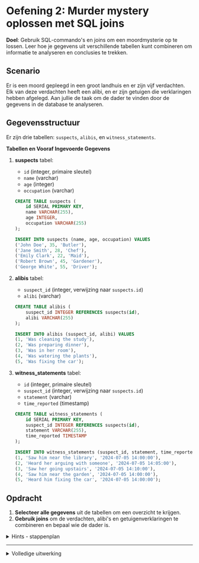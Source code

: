 # Oefening 2: Murder mystery oplossen met SQL joins

**Doel**: Gebruik SQL-commando's en joins om een moordmysterie op te lossen. Leer hoe je gegevens uit verschillende tabellen kunt combineren om informatie te analyseren en conclusies te trekken.

## Scenario

Er is een moord gepleegd in een groot landhuis en er zijn vijf verdachten. Elk van deze verdachten heeft een alibi, en er zijn getuigen die verklaringen hebben afgelegd. Aan jullie de taak om de dader te vinden door de gegevens in de database te analyseren.

## Gegevensstructuur

Er zijn drie tabellen: `suspects`, `alibis`, en `witness_statements`.

**Tabellen en Vooraf Ingevoerde Gegevens**

1. **suspects** tabel:
   - `id` (integer, primaire sleutel)
   - `name` (varchar)
   - `age` (integer)
   - `occupation` (varchar)

   ```sql
   CREATE TABLE suspects (
       id SERIAL PRIMARY KEY,
       name VARCHAR(255),
       age INTEGER,
       occupation VARCHAR(255)
   );

   INSERT INTO suspects (name, age, occupation) VALUES
   ('John Doe', 35, 'Butler'),
   ('Jane Smith', 28, 'Chef'),
   ('Emily Clark', 22, 'Maid'),
   ('Robert Brown', 45, 'Gardener'),
   ('George White', 55, 'Driver');
   ```

2. **alibis** tabel:
   - `suspect_id` (integer, verwijzing naar `suspects.id`)
   - `alibi` (varchar)

   ```sql
   CREATE TABLE alibis (
       suspect_id INTEGER REFERENCES suspects(id),
       alibi VARCHAR(255)
   );

   INSERT INTO alibis (suspect_id, alibi) VALUES
   (1, 'Was cleaning the study'),
   (2, 'Was preparing dinner'),
   (3, 'Was in her room'),
   (4, 'Was watering the plants'),
   (5, 'Was fixing the car');
   ```

3. **witness_statements** tabel:
   - `id` (integer, primaire sleutel)
   - `suspect_id` (integer, verwijzing naar `suspects.id`)
   - `statement` (varchar)
   - `time_reported` (timestamp)

   ```sql
   CREATE TABLE witness_statements (
       id SERIAL PRIMARY KEY,
       suspect_id INTEGER REFERENCES suspects(id),
       statement VARCHAR(255),
       time_reported TIMESTAMP
   );

   INSERT INTO witness_statements (suspect_id, statement, time_reported) VALUES
   (1, 'Saw him near the library', '2024-07-05 14:00:00'),
   (2, 'Heard her arguing with someone', '2024-07-05 14:05:00'),
   (3, 'Saw her going upstairs', '2024-07-05 14:10:00'),
   (4, 'Saw him near the garden', '2024-07-05 14:00:00'),
   (5, 'Heard him fixing the car', '2024-07-05 14:00:00');
   ```

## Opdracht

1. **Selecteer alle gegevens** uit de tabellen om een overzicht te krijgen.
2. **Gebruik joins** om de verdachten, alibi's en getuigenverklaringen te combineren en bepaal wie de dader is.

<details>
<summary>Hints - stappenplan</summary>

1. **Gegevens selecteren**:
   - Gebruik het `SELECT` commando om alle gegevens uit de `suspects` tabel op te halen.



   - Doe hetzelfde voor de `alibis` en `witness_statements` tabellen.



2. **Joins gebruiken**:
   - Gebruik een `INNER JOIN` om de gegevens uit de `suspects` en `alibis` tabellen te combineren.

   ```sql
   SELECT s.name, s.occupation, a.alibi
   FROM suspects s
   INNER JOIN alibis a ON s.id = a.suspect_id;
   ```

   - Gebruik een join om ook getuigenverklaringen toe te voegen.

   ```sql
   SELECT s.name, s.occupation, a.alibi, w.statement, w.time_reported
   FROM suspects s
   <vul join type in> alibis a ON s.id = a.suspect_id
   <vul join type in> witness_statements w ON s.id = w.suspect_id;
   ```

   - Analyseer de resultaten om te zien wie de dader zou kunnen zijn.

</details>

---

<details>
<summary>Volledige uitwerking</summary>

1. **Gegevens selecteren**:

   ```sql
   SELECT * FROM suspects;
   SELECT * FROM alibis;
   SELECT * FROM witness_statements;
   ```

   Resultaat:

   ```text
   suspects:
    id |    name     | age | occupation
   ----+-------------+-----+------------
     1 | John Doe    |  35 | Butler
     2 | Jane Smith  |  28 | Chef
     3 | Emily Clark |  22 | Maid
     4 | Robert Brown|  45 | Gardener
     5 | George White|  55 | Driver

   alibis:
    suspect_id |          alibi
   ------------+--------------------------
             1 | Was cleaning the study
             2 | Was preparing dinner
             3 | Was in her room
             4 | Was watering the plants
             5 | Was fixing the car

   witness_statements:
    id | suspect_id |           statement            |    time_reported
   ----+------------+---------------------------------+---------------------
     1 |          1 | Saw him near the library       | 2024-07-05 14:00:00
     2 |          2 | Heard her arguing with someone | 2024-07-05 14:05:00
     3 |          3 | Saw her going upstairs         | 2024-07-05 14:10:00
     4 |          4 | Saw him near the garden        | 2024-07-05 14:00:00
     5 |          5 | Heard him fixing the car       | 2024-07-05 14:00:00
   ```

2. **Joins gebruiken**:

   ```sql
   SELECT s.name, s.occupation, a.alibi
   FROM suspects s
   INNER JOIN alibis a ON s.id = a.suspect_id;
   ```

   Resultaat:

   ```text
      name     | occupation |          alibi
   -------------+------------+--------------------------
    John Doe    | Butler     | Was cleaning the study
    Jane Smith  | Chef       | Was preparing dinner
    Emily Clark | Maid       | Was in her room
    Robert Brown| Gardener   | Was watering the plants
    George White| Driver     | Was fixing the car
   ```

   ```sql
   SELECT s.name, s.occupation, a.alibi, w.statement, w.time_reported
   FROM suspects s
   LEFT JOIN alibis a ON s.id = a.suspect_id
   LEFT JOIN witness_statements w ON s.id = w.suspect_id;
   ```

   Resultaat:

   ```text
      name     | occupation |          alibi           |           statement            |    time_reported
   -------------+------------+--------------------------+---------------------------------+---------------------
    John Doe    | Butler     | Was cleaning the study   | Saw him near the library       | 2024-07-05 14:00:00
    Jane Smith  | Chef       | Was preparing dinner     | Heard her arguing with someone | 2024-07-05 14:05:00
    Emily Clark | Maid       | Was in her room          | Saw her going upstairs         | 2024-07-05 14:10:00
    Robert Brown| Gardener   | Was watering the plants  | Saw him near the garden        | 2024-07-05 14:00:00
    George White| Driver     | Was fixing the car       | Heard him fixing the car       | 2024-07-05 14:00:00
   ```

   Analyseer de resultaten:
   - `John Doe` heeft een alibi dat hij aan het schoonmaken was, maar een getuige zag hem bij de bibliotheek.
   - `Jane Smith` heeft een alibi dat ze aan het koken was, maar een getuige hoorde haar ruziën.
   - `Emily Clark` heeft een alibi dat ze in haar kamer was, maar een getuige zag haar naar boven gaan.
   - `Robert Brown` heeft een alibi dat hij de planten aan het water geven was en een getuige zag hem in de tuin.
   - `George White` heeft een alibi dat hij de auto aan het repareren was en een getuige hoorde hem dit doen.

   Op basis van deze gegevens lijkt het erop dat `Jane Smith` een inconsistente verklaring heeft omdat er een getuige is die haar heeft gehoord ruziën tijdens haar alibi.
</details>
